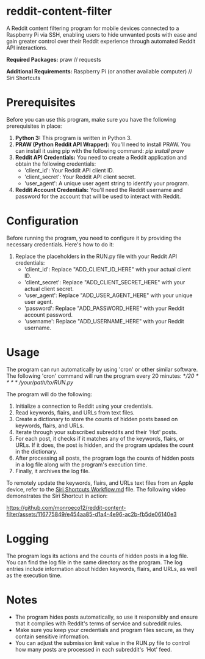 # reddit-content-filter
A Reddit content filtering program for mobile devices connected to a Raspberry Pi via SSH, enabling users to hide unwanted posts with ease and gain greater control over their Reddit experience through automated Reddit API interactions.

**Required Packages:** praw // requests

**Additional Requirements:** Raspberry Pi (or another available computer) // Siri Shortcuts

# Prerequisites
Before you can use this program, make sure you have the following prerequisites in place:
1. **Python 3:** This program is written in Python 3.
2. **PRAW (Python Reddit API Wrapper):** You'll need to install PRAW. You can install it using pip with the following command: *pip install praw*
3. **Reddit API Credentials:** You need to create a Reddit application and obtain the following credentials:
   - 'client_id': Your Reddit API client ID.
   - 'client_secret': Your Reddit API client secret.
   - 'user_agent': A unique user agent string to identify your program.
4. **Reddit Account Credentials:** You'll need the Reddit username and password for the account that will be used to interact with Reddit.

# Configuration
Before running the program, you need to configure it by providing the necessary credentials. Here's how to do it:
1. Replace the placeholders in the RUN.py file with your Reddit API credentials:
   - 'client_id': Replace "ADD_CLIENT_ID_HERE" with your actual client ID.
   - 'client_secret': Replace "ADD_CLIENT_SECRET_HERE" with your actual client secret.
   - 'user_agent': Replace "ADD_USER_AGENT_HERE" with your unique user agent.
   - 'password': Replace "ADD_PASSWORD_HERE" with your Reddit account password.
   - 'username': Replace "ADD_USERNAME_HERE" with your Reddit username.

# Usage
The program can run automatically by using 'cron' or other similar software. The following 'cron' command will run the program every 20 minutes: **/20 * * * * /your/path/to/RUN.py*

The program will do the following:
1. Initialize a connection to Reddit using your credentials.
2. Read keywords, flairs, and URLs from text files.
3. Create a dictionary to store the counts of hidden posts based on keywords, flairs, and URLs.
4. Iterate through your subscribed subreddits and their 'Hot' posts.
5. For each post, it checks if it matches any of the keywords, flairs, or URLs. If it does, the post is hidden, and the program updates the count in the dictionary.
6. After processing all posts, the program logs the counts of hidden posts in a log file along with the program's execution time.
7. Finally, it archives the log file.

To remotely update the keywords, flairs, and URLs text files from an Apple device, refer to the [Siri Shortcuts Workflow.md](https://github.com/monroeco12/reddit-content-filter/blob/main/Siri%20Shortcuts%20Workflow.md) file. The following video demonstrates the Siri Shortcut in action:

https://github.com/monroeco12/reddit-content-filter/assets/116775849/e454aa85-d1a4-4e96-ac2b-fb5de06140e3

# Logging
The program logs its actions and the counts of hidden posts in a log file. You can find the log file in the same directory as the program. The log entries include information about hidden keywords, flairs, and URLs, as well as the execution time.

# Notes
- The program hides posts automatically, so use it responsibly and ensure that it complies with Reddit's terms of service and subreddit rules.
- Make sure you keep your credentials and program files secure, as they contain sensitive information.
- You can adjust the submission limit value in the RUN.py file to control how many posts are processed in each subreddit's 'Hot' feed.

